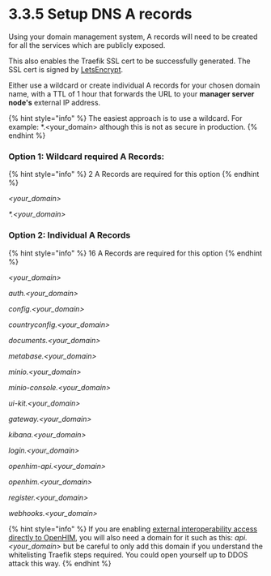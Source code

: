 # 3.3.5 Setup DNS A records

Using your domain management system, A records will need to be created for all the services which are publicly exposed.

This also enables the Traefik SSL cert to be successfully generated. The SSL cert is signed by [LetsEncrypt](https://letsencrypt.org/).

Either use a wildcard or create individual A records for your chosen domain name, with a TTL of 1 hour that forwards the URL to your **manager server node's** external IP address.

{% hint style="info" %}
The easiest approach is to use a wildcard. For example: \*.\<your\_domain> although this is not as secure in production.
{% endhint %}

### Option 1: Wildcard required A Records:

{% hint style="info" %}
2 A Records are required for this option
{% endhint %}

_\<your\_domain>_

_\*.\<your\_domain>_

### Option 2: Individual A Records

{% hint style="info" %}
16 A Records are required for this option
{% endhint %}

_\<your\_domain>_

_auth.\<your\_domain>_

_config.\<your\_domain>_

_countryconfig.\<your\_domain>_

_documents.\<your\_domain>_

_metabase.\<your\_domain>_

_minio.\<your\_domain>_

_minio-console.\<your\_domain>_

_ui-kit.\<your\_domain>_

_gateway.\<your\_domain>_

_kibana.\<your\_domain>_

_login.\<your\_domain>_

_openhim-api.\<your\_domain>_

_openhim.\<your\_domain>_

_register.\<your\_domain>_

_webhooks.\<your\_domain>_

{% hint style="info" %}
If you are enabling [external interoperability access directly to OpenHIM](../../../technology/interoperability/other-ways-to-interoperate.md), you will also need a domain for it such as this: _api.\<your\_domain>_ but be careful to only add this domain if you understand the whitelisting Traefik steps required. You could open yourself up to DDOS attack this way.
{% endhint %}
